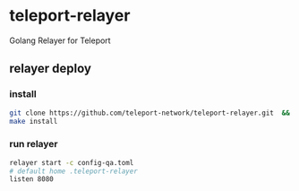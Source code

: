 # teleport-relayer

Golang Relayer for Teleport

## relayer deploy

### install

```bash
git clone https://github.com/teleport-network/teleport-relayer.git  &&  cd  teleport-relayer
make install
```

### run relayer

```bash
relayer start -c config-qa.toml
# default home .teleport-relayer
listen 8080
```
